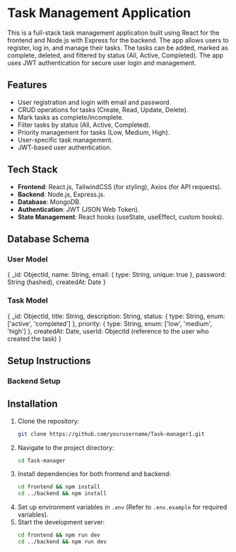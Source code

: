 # Task Management Application

This is a full-stack task management application built using React for the frontend and Node.js with Express for the backend. The app allows users to register, log in, and manage their tasks. The tasks can be added, marked as complete, deleted, and filtered by status (All, Active, Completed). The app uses JWT authentication for secure user login and management.

## Features
- User registration and login with email and password.
- CRUD operations for tasks (Create, Read, Update, Delete).
- Mark tasks as complete/incomplete.
- Filter tasks by status (All, Active, Completed).
- Priority management for tasks (Low, Medium, High).
- User-specific task management.
- JWT-based user authentication.

## Tech Stack
- **Frontend**: React.js, TailwindCSS (for styling), Axios (for API requests).
- **Backend**: Node.js, Express.js.
- **Database**: MongoDB.
- **Authentication**: JWT (JSON Web Token).
- **State Management**: React hooks (useState, useEffect, custom hooks).
  
## Database Schema

### User Model
{
  _id: ObjectId,
  name: String,
  email: { type: String, unique: true },
  password: String (hashed),
  createdAt: Date
}

### Task Model
{
  _id: ObjectId,
  title: String,
  description: String,
  status: { type: String, enum: ['active', 'completed'] },
  priority: { type: String, enum: ['low', 'medium', 'high'] },
  createdAt: Date,
  userId: ObjectId (reference to the user who created the task)
}

## Setup Instructions
### Backend Setup
## Installation
1. Clone the repository:
   ```bash
   git clone https://github.com/yourusername/Task-manager1.git
   ```
2. Navigate to the project directory:
   ```bash
   cd Task-manager
   ```
3. Install dependencies for both frontend and backend:
   ```bash
   cd frontend && npm install
   cd ../backend && npm install
   ```
4. Set up environment variables in `.env` (Refer to `.env.example` for required variables).
5. Start the development server:
   ```bash
   cd frontend && npm run dev
   cd ../backend && npm run dev
   ```

